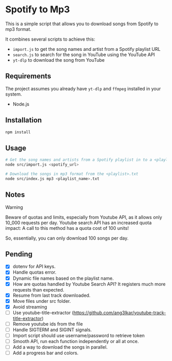# Spotify to Mp3

This is a simple script that allows you to download songs from Spotify to mp3 format.

It combines several scripts to achieve this:

- `import.js` to get the song names and artist from a Spotify playlist URL
- `search.js` to search for the song in YouTube using the YouTube API
- `yt-dlp` to download the song from YouTube

## Requirements

The project assumes you already have `yt-dlp` and `ffmpeg` installed in your system.

- Node.js

## Installation

```bash
npm install
```

## Usage

```bash
# Get the song names and artists from a Spotify playlist in to a <playlist_name>.txt
node src/import.js <spotify_url>

# Download the songs in mp3 format from the <playlist>.txt
node src/index.js mp3 <playlist_name>.txt
```

## Notes

> [!WARNING]
> Beware of quotas and limits, especially from Youtube API, as it allows only 10_000 requests per day. Youtube search API has an increased quota impact: A call to this method has a quota cost of 100 units!
>
> So, essentially, you can only download 100 songs per day.


## Pending

- [x] dotenv for API keys.
- [x] Handle quotas error.
- [x] Dynamic file names based on the playlist name.
- [x] How are quotas handled by Youtube Search API? It registers much more requests than expected.
- [x] Resume from last track downloaded.
- [x] Move files under src folder.
- [X] Avoid streaming
- [ ] Use youtube-title-extractor (https://github.com/ang3lkar/youtube-track-title-extractor)
- [ ] Remove youtube ids from the file
- [ ] Handle SIGTERM and SIGINT signals.
- [ ] Import script should use username/password to retrieve token
- [ ] Smooth API, run each function independently or all at once.
- [ ] Add a way to download the songs in parallel.
- [ ] Add a progress bar and colors.
